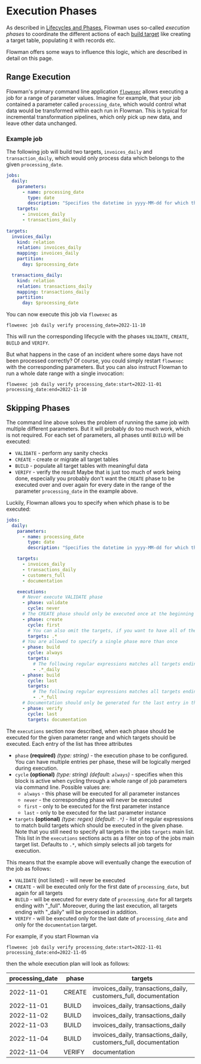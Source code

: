 # Execution Phases

As described in [Lifecycles and Phases](../concepts/lifecycle.md), Flowman uses so-called *execution phases* to
coordinate the different actions of each [build target](../spec/target/index.md) like creating a target table,
populating it with records etc.

Flowman offers some ways to influence this logic, which are described in detail on this page.


## Range Execution

Flowman's primary command line application [`flowexec`](../cli/flowexec/index.md) allows executing a job for a range
of parameter values. Imagine for example, that your job contained a parameter called `processing_date`, which would
control what data would be transformed within each run in Flowman. This is typical for incremental transformation
pipelines, which only pick up new data, and leave other data unchanged.

### Example job
The following job will build two targets, `invoices_daily` and `transaction_daily`, which would only process data
which belongs to the given `processing_date`.
```yaml
jobs:
  daily:
    parameters:
      - name: processing_date
        type: date
        description: "Specifies the datetime in yyyy-MM-dd for which the result will be generated"
    targets:
      - invoices_daily
      - transactions_daily
  
targets:
  invoices_daily:
    kind: relation
    relation: invoices_daily
    mapping: invoices_daily
    partition:
      day: $processing_date

  transactions_daily:
    kind: relation
    relation: transactions_daily
    mapping: transactions_daily
    partition:
      day: $processing_date
```

You can now execute this job via `flowexec` as
```shell
flowexec job daily verify processing_date=2022-11-10
```
This will run the corresponding lifecycle with the phases `VALIDATE`, `CREATE`, `BUILD` and `VERIFY`.

But what happens in the case of an incident where some days have not been processed correctly? Of course, you could
simply restart `flowexec` with the corresponding parameters. But you can also instruct Flowman to run a whole date
range with a single invocation:
```shell
flowexec job daily verify processing_date:start=2022-11-01 processing_date:end=2022-11-10
```

## Skipping Phases
The command line above solves the problem of running the same job with multiple different parameters. But it will
probably do too much work, which is not required. For each set of parameters, all phases until `BUILD` will be
executed:
* `VALIDATE` - perform any sanity checks
* `CREATE` - create or migrate all target tables
* `BUILD` - populate all target tables with meaningful data
* `VERIFY` - verify the result
Maybe that is just too much of work being done, especially you probably don't want the `CREATE` phase to be executed 
over and over again for every date in the range of the parameter `processing_date` in the example above.

Luckily, Flowman allows you to specify when which phase is to be executed:

```yaml
jobs:
  daily:
    parameters:
      - name: processing_date
        type: date
        description: "Specifies the datetime in yyyy-MM-dd for which the result will be generated"

    targets:
      - invoices_daily
      - transactions_daily
      - customers_full
      - documentation

    executions:
      # Never execute VALIDATE phase
      - phase: validate
        cycle: never
      # The CREATE phase should only be executed once at the beginning
      - phase: create
        cycle: first
        # You can also omit the targets, if you want to have all of them
        targets: .*
      # You are allowed to specify a single phase more than once
      - phase: build
        cycle: always
        targets:
          # The following regular expressions matches all targets ending with "_daily"
          - .*_daily
      - phase: build
        cycle: last
        targets:
          # The following regular expressions matches all targets ending with "_full"
          - .*_full
      # Documentation should only be generated for the last entry in the execution sequence
      - phase: verify
        cycle: last
        targets: documentation
```
The `executions` section now described, when each phase should be executed for the given parameter range and which
targets should be executed. Each entry of the list has three attributes
* `phase` **(required)** *(type: string)* - the execution phase to be configured. You can have multiple entries
  per phase, these will be logically merged during execution.
* `cycle` **(optional)** *(type: string)* *(default: `always`)* - specifies when this block is active when
  cycling through a whole range of job parameters via command line. Possible values are:
  * `always` - this phase will be executed for all parameter instances
  * `never` - the corresponding phase will never be executed
  * `first` - only to be executed for the first parameter instance
  * `last` - only to be executed for the last parameter instance
* `targets` **(optional)** *(type: regex)* *(default: `.*`)* - list of regular expressions to match build targets which
  should be executed in the given phase. Note that you still need to specify all targets in the jobs `targets` main 
  list. This list in the `executions` sections acts as a filter on top of the jobs  main target list. Defaults to `.*`, 
  which simply selects all job targets for execution.

This means that the example above will eventually change the execution of the job as follows:
* `VALIDATE` (not listed) - will never be executed
* `CREATE` - will be executed only for the first date of `processing_date`, but again for all targets
* `BUILD` - will be executed for every date of `processing_date` for all targets ending with "_full". Moreover,
during the last execution, all targets ending with "_daily" will be processed in addition.
* `VERIFY` - will be executed only for the last date of `processing_date` and only for the `documentation` target.

For example, if you start Flowman via
```shell
flowexec job daily verify processing_date:start=2022-11-01 processing_date:end=2022-11-05
```
then the whole execution plan will look as follows:

| processing_date | phase    | targets                                                           |
|-----------------|----------|-------------------------------------------------------------------|
| 2022-11-01      | CREATE   | invoices_daily, transactions_daily, customers_full, documentation |
| 2022-11-01      | BUILD    | invoices_daily, transactions_daily                                |
| 2022-11-02      | BUILD    | invoices_daily, transactions_daily                                |
| 2022-11-03      | BUILD    | invoices_daily, transactions_daily                                |
| 2022-11-04      | BUILD    | invoices_daily, transactions_daily, customers_full, documentation |
| 2022-11-04      | VERIFY   | documentation                                                     |      
